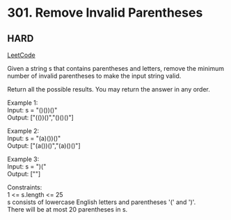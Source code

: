 # 301. Remove Invalid Parentheses

## HARD

[LeetCode](https://leetcode.cn/problems/remove-invalid-parentheses/)

Given a string s that contains parentheses and letters, remove the minimum number of invalid parentheses to make the input string valid.

Return all the possible results. You may return the answer in any order.

 
Example 1:\
Input: s = "()())()"\
Output: ["(())()","()()()"]

Example 2:\
Input: s = "(a)())()"\
Output: ["(a())()","(a)()()"]

Example 3:\
Input: s = ")("\
Output: [""]
 

Constraints:\
1 <= s.length <= 25\
s consists of lowercase English letters and parentheses '(' and ')'.\
There will be at most 20 parentheses in s.
